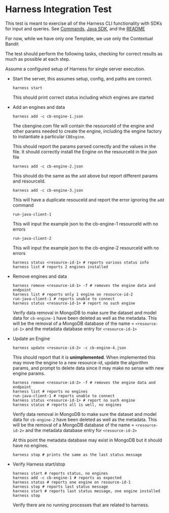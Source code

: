 # Harness Integration Test

This test is meant to exercise all of the Harness CLI functionality with SDKs for input and queries. See [Commands](https://github.com/actionml/harness/blob/develop/commands.md), [Java SDK](https://github.com/actionml/harness/blob/develop/java-sdk.md), and the [README](https://github.com/actionml/harness/blob/develop/README.md)

For now, while we have only one Template, we use only the Contextual Bandit

The test should perform the following tasks, checking for correct results as much as possible at each step.

Assume a configured setup of Harness for single server execution.

 - Start the server, this assumes setup, config, and paths are correct.
 
    ```
    harness start
    ```
    
    This should print correct status including which engines are started
    
 - Add an engines and data

    ```
    harness add -c cb-engine-1.json
    ```
    
    The cbengine.com file will contain the resourceId of the engine and other params needed to create the engine, including the engine factory to instantiate a particular `CBEngine`.
    
    This should report the params parsed correctly and the values in the file. It should correctly install the Engine on the resourceId in the json file
    
    ```
    harness add -c cb-engine-2.json
    ```
    
    This should do the same as the `add` above but report different params and resourceId.
    
    ```
    harness add -c cb-engine-3.json
    ```
    
    This will have a duplicate resouceId and report the error ignoring the `add` command
    
    ```
    run-java-client-1
    ```
    
    This will input the example json to the cb-engine-1 resourceId with no errors
    
    ```
    run-java-client-2
    ```
    
    This will input the example json to the cb-engine-2 resourceId with no errors
    
    ```
    harness status <resource-id-1> # reports various status info
    harness list # reports 2 engines installed
    ```

 - Remove engines and data

    ```    
    harness remove <resource-id-1> -f # removes the engine data and endpoint
    harness list # reports only 1 engine on resource-id-2
    run-java-client-1 # reports unable to connect
    harness status <resource-id-1> # report no such engine
    ```
    
    Verify data removal in MongoDB to make sure the dataset and model data for `cb-engine-1` have been deleted as well as the metadata. This will be the removal of a MongoDB database of the name = `<resource-id-1>` and the metadata database entry for `<resource-id-1>`
    
 - Update an Engine

    ```
    harness update <resource-id-2> -c cb-engine-4.json    
    ```    
    
    This should report that it is **unimplemented**. When implemented this may move the engine to a new resource-id, update the algorithm params, and prompt to delete data since it may make no sense with new engine params.
    
    ```
    harness remove <resource-id-2> -f # removes the engine data and endpoint
    harness list # reports no engines
    run-java-client-1 # reports unable to connect
    harness status <resource-id-1> # report no such engine
    harness status # reports all is well, no engines
    ```

    Verify data removal in MongoDB to make sure the dataset and model data for `cb-engine-2` have been deleted as well as the metadata. This will be the removal of a MongoDB database of the name = `<resource-id-2>` and the metadata database entry for `<resource-id-2>` 
    
    At this point the metadata database may exist in MongoDB but it should have no engines.
    
    ```
    harness stop # prints the same as the last status message
    ```

 - Verify Harness start/stop 
 
    ```
    harness start # reports status, no engines
    harness add -c cb-engine-1 # reports as expected
    harness status # reports one engine on resource-id-1
    harness stop # reports last status message
    harness start # reports last status message, one engine installed
    harness stop
    ```
    
    Verify there are no running processes that are related to harness.